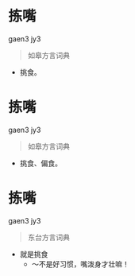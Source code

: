 # 拣嘴
gaen3 jy3
> 如皋方言词典
- 挑食。

# 拣嘴
gaen3 jy3
> 如皋方言词典
- 挑食、偏食。

# 拣嘴
gaen3 jy3
> 东台方言词典
- 就是挑食
  - ～不是好习惯，嘴泼身才壮嘛！
